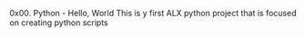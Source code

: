 0x00. Python - Hello, World
This is y first ALX python project that is focused on creating python scripts
